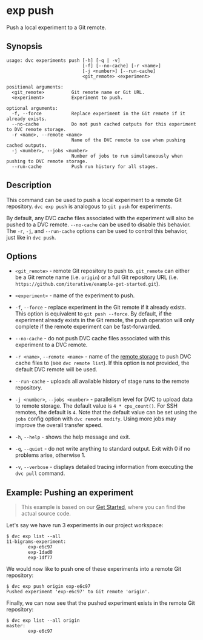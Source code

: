 # exp push

Push a local experiment to a Git remote.

## Synopsis

```usage
usage: dvc experiments push [-h] [-q | -v]
                            [-f] [--no-cache] [-r <name>]
                            [-j <number>] [--run-cache]
                            <git_remote> <experiment>

positional arguments:
  <git_remote>          Git remote name or Git URL.
  <experiment>          Experiment to push.

optional arguments:
  -f, --force           Replace experiment in the Git remote if it already exists.
  --no-cache            Do not push cached outputs for this experiment to DVC remote storage.
  -r <name>, --remote <name>
                        Name of the DVC remote to use when pushing cached outputs.
  -j <number>, --jobs <number>
                        Number of jobs to run simultaneously when pushing to DVC remote storage.
  --run-cache           Push run history for all stages.
```

## Description

This command can be used to push a local experiment to a remote Git repository.
`dvc exp push` is analogous to `git push` for experiments.

By default, any DVC cache files associated with the experiment will also be
pushed to a DVC remote. `--no-cache` can be used to disable this behavior. The
`-r`, `-j`, and `--run-cache` options can be used to control this behavior, just
like in `dvc push`.

## Options

- `<git_remote>` - remote Git repository to push to. `git_remote` can either be
  a Git remote name (i.e. `origin`) or a full Git repository URL (i.e.
  `https://github.com/iterative/example-get-started.git`).

- `<experiment>` - name of the experiment to push.

- `-f`, `--force` - replace experiment in the Git remote if it already exists.
  This option is equivalent to `git push --force`. By default, if the experiment
  already exists in the Git remote, the push operation will only complete if the
  remote experiment can be fast-forwarded.

- `--no-cache` - do not push DVC cache files associated with this experiment to
  a DVC remote.

- `-r <name>`, `--remote <name>` - name of the
  [remote storage](/doc/command-reference/remote) to push DVC cache files to
  (see `dvc remote list`). If this option is not provided, the default DVC
  remote will be used.

- `--run-cache` - uploads all available history of stage runs to the remote
  repository.

- `-j <number>`, `--jobs <number>` - parallelism level for DVC to upload data to
  remote storage. The default value is `4 * cpu_count()`. For SSH remotes, the
  default is `4`. Note that the default value can be set using the `jobs` config
  option with `dvc remote modify`. Using more jobs may improve the overall
  transfer speed.

- `-h`, `--help` - shows the help message and exit.

- `-q`, `--quiet` - do not write anything to standard output. Exit with 0 if no
  problems arise, otherwise 1.

- `-v`, `--verbose` - displays detailed tracing information from executing the
  `dvc pull` command.

## Example: Pushing an experiment

> This example is based on our
> [Get Started](/doc/tutorials/get-started/experiments), where you can find the
> actual source code.

Let's say we have run 3 experiments in our project workspace:

```dvc
$ dvc exp list --all
11-bigrams-experiment:
        exp-e6c97
        exp-1dad0
        exp-1df77
```

We would now like to push one of these experiments into a remote Git repository:

```dvc
$ dvc exp push origin exp-e6c97
Pushed experiment 'exp-e6c97' to Git remote 'origin'.
```

Finally, we can now see that the pushed experiment exists in the remote Git
repository:

```dvc
$ dvc exp list --all origin
master:
        exp-e6c97
```
